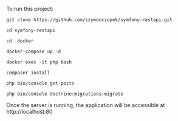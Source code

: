 To run this project:


    git clone https://github.com/szymonczopek/symfony-restapi.git

    cd symfony-restapi

    cd .docker

    docker-compose up -d

    docker exec -it php bash

    composer install

    php bin/console get-posts

    php bin/console doctrine:migrations:migrate

Once the server is running, the application will be accessible at http://localhost:80
